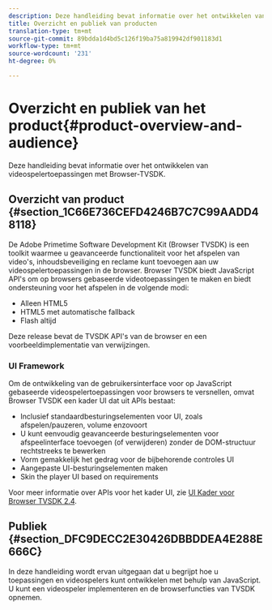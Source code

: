 ```yaml
---
description: Deze handleiding bevat informatie over het ontwikkelen van videospelertoepassingen met Browser-TVSDK.
title: Overzicht en publiek van producten
translation-type: tm+mt
source-git-commit: 89bdda1d4bd5c126f19ba75a819942df901183d1
workflow-type: tm+mt
source-wordcount: '231'
ht-degree: 0%

---
```



# Overzicht en publiek van het product{#product-overview-and-audience}

Deze handleiding bevat informatie over het ontwikkelen van videospelertoepassingen met Browser-TVSDK.

## Overzicht van product {#section_1C66E736CEFD4246B7C7C99AADD48118}

De Adobe Primetime Software Development Kit (Browser TVSDK) is een toolkit waarmee u geavanceerde functionaliteit voor het afspelen van video&#39;s, inhoudsbeveiliging en reclame kunt toevoegen aan uw videospelertoepassingen in de browser. Browser TVSDK biedt JavaScript API&#39;s om op browsers gebaseerde videotoepassingen te maken en biedt ondersteuning voor het afspelen in de volgende modi:

* Alleen HTML5
* HTML5 met automatische fallback
* Flash altijd

Deze release bevat de TVSDK API&#39;s van de browser en een voorbeeldimplementatie van verwijzingen.

### UI Framework

Om de ontwikkeling van de gebruikersinterface voor op JavaScript gebaseerde videospelertoepassingen voor browsers te versnellen, omvat Browser TVSDK een kader UI dat uit APIs bestaat:

* Inclusief standaardbesturingselementen voor UI, zoals afspelen/pauzeren, volume enzovoort
* U kunt eenvoudig geavanceerde besturingselementen voor afspeelinterface toevoegen (of verwijderen) zonder de DOM-structuur rechtstreeks te bewerken
* Vorm gemakkelijk het gedrag voor de bijbehorende controles UI
* Aangepaste UI-besturingselementen maken
* Skin the player UI based on requirements

Voor meer informatie over APIs voor het kader UI, zie [UI Kader voor Browser TVSDK 2.4](https://help.adobe.com/en_US/primetime/api/psdk/btvsdk-ui-framework/index.html).

## Publiek {#section_DFC9DECC2E30426DBBDDEA4E288E666C}

In deze handleiding wordt ervan uitgegaan dat u begrijpt hoe u toepassingen en videospelers kunt ontwikkelen met behulp van JavaScript. U kunt een videospeler implementeren en de browserfuncties van TVSDK opnemen.